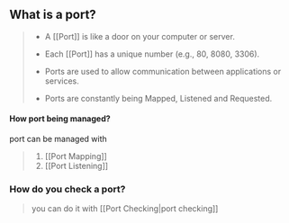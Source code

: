 ## What is a port?

> - A [[Port]] is like a door on your computer or server.
>     
> - Each [[Port]] has a unique number (e.g., 80, 8080, 3306).
>     
> - Ports are used to allow communication between applications or services.
> 	
> - Ports are constantly being Mapped, Listened and Requested.


#### **How port being managed?**
port can be managed with
>1. [[Port Mapping]]
>2. [[Port Listening]]

 ### **How do you check a port?**
> you can do it with [[Port Checking|port checking]]
